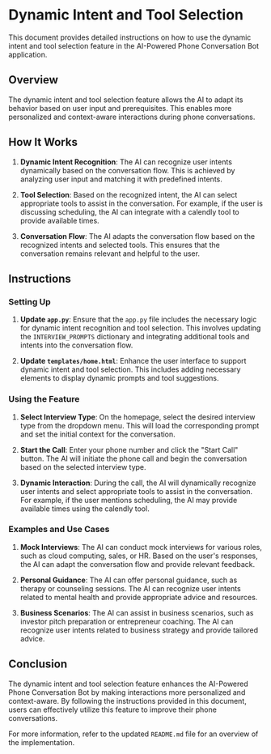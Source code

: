 # Dynamic Intent and Tool Selection

This document provides detailed instructions on how to use the dynamic intent and tool selection feature in the AI-Powered Phone Conversation Bot application.

## Overview

The dynamic intent and tool selection feature allows the AI to adapt its behavior based on user input and prerequisites. This enables more personalized and context-aware interactions during phone conversations.

## How It Works

1. **Dynamic Intent Recognition**: The AI can recognize user intents dynamically based on the conversation flow. This is achieved by analyzing user input and matching it with predefined intents.

2. **Tool Selection**: Based on the recognized intent, the AI can select appropriate tools to assist in the conversation. For example, if the user is discussing scheduling, the AI can integrate with a calendly tool to provide available times.

3. **Conversation Flow**: The AI adapts the conversation flow based on the recognized intents and selected tools. This ensures that the conversation remains relevant and helpful to the user.

## Instructions

### Setting Up

1. **Update `app.py`**: Ensure that the `app.py` file includes the necessary logic for dynamic intent recognition and tool selection. This involves updating the `INTERVIEW_PROMPTS` dictionary and integrating additional tools and intents into the conversation flow.

2. **Update `templates/home.html`**: Enhance the user interface to support dynamic intent and tool selection. This includes adding necessary elements to display dynamic prompts and tool suggestions.

### Using the Feature

1. **Select Interview Type**: On the homepage, select the desired interview type from the dropdown menu. This will load the corresponding prompt and set the initial context for the conversation.

2. **Start the Call**: Enter your phone number and click the "Start Call" button. The AI will initiate the phone call and begin the conversation based on the selected interview type.

3. **Dynamic Interaction**: During the call, the AI will dynamically recognize user intents and select appropriate tools to assist in the conversation. For example, if the user mentions scheduling, the AI may provide available times using the calendly tool.

### Examples and Use Cases

1. **Mock Interviews**: The AI can conduct mock interviews for various roles, such as cloud computing, sales, or HR. Based on the user's responses, the AI can adapt the conversation flow and provide relevant feedback.

2. **Personal Guidance**: The AI can offer personal guidance, such as therapy or counseling sessions. The AI can recognize user intents related to mental health and provide appropriate advice and resources.

3. **Business Scenarios**: The AI can assist in business scenarios, such as investor pitch preparation or entrepreneur coaching. The AI can recognize user intents related to business strategy and provide tailored advice.

## Conclusion

The dynamic intent and tool selection feature enhances the AI-Powered Phone Conversation Bot by making interactions more personalized and context-aware. By following the instructions provided in this document, users can effectively utilize this feature to improve their phone conversations.

For more information, refer to the updated `README.md` file for an overview of the implementation.
